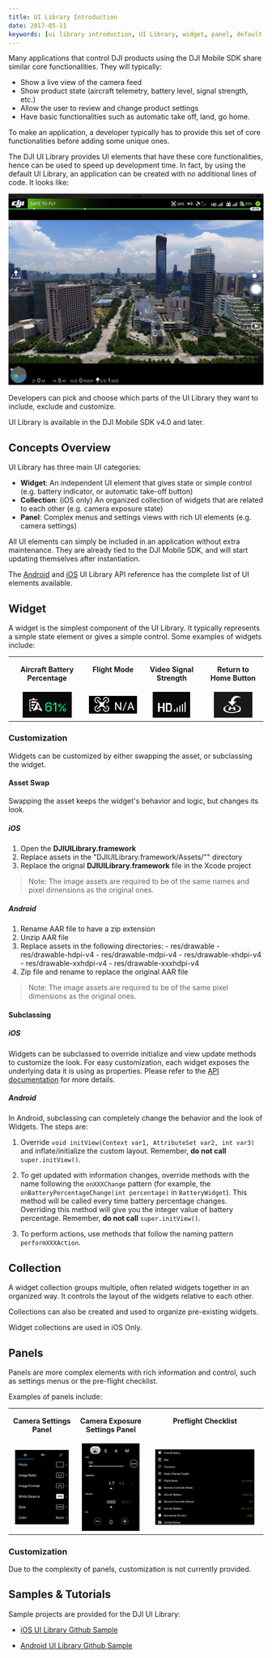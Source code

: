 ```yaml
---
title: UI Library Introduction
date: 2017-05-11
keywords: [ui library introduction, UI Library, widget, panel, default layout, asset swap, widget customization, panel customization]
---
```


Many applications that control DJI products using the DJI Mobile SDK share similar core functionalities. They will typically:

* Show a live view of the camera feed
* Show product state (aircraft telemetry, battery level, signal strength, etc.)
* Allow the user to review and change product settings
* Have basic functionalities such as automatic take off, land, go home.

To make an application, a developer typically has to provide this set of core functionalities before adding some unique ones.

The DJI UI Library provides UI elements that have these core functionalities, hence can be used to speed up development time. In fact, by using the default UI Library, an application can be created with no additional lines of code. It looks like:

![DefaultScreen](../../images/product-introduction/defaultScreen.png)

Developers can pick and choose which parts of the UI Library they want to include, exclude and customize. 

UI Library is available in the DJI Mobile SDK v4.0 and later. 

## Concepts Overview

UI Library has three main UI categories:

* **Widget**: An independent UI element that gives state or simple control (e.g.  battery indicator, or automatic take-off button)
* **Collection**: (iOS only) An organized collection of widgets that are related to each other (e.g. camera exposure state)
* **Panel**: Complex menus and settings views with rich UI elements (e.g. camera settings)

All UI elements can simply be included in an application without extra maintenance. They are already tied to the DJI Mobile SDK, and will start updating themselves after instantiation.

The [Android](http://developer.dji.com/api-reference/android-uilib-api/index.html) and [iOS](http://developer.dji.com/api-reference/ios-uilib-api/index.html) UI Library API reference has the complete list of UI elements available.

## Widget

A widget is the simplest component of the UI Library. It typically represents a simple state element or gives a simple control. Some examples of widgets include:
<html>
<table class="table-pictures">
<tbody>
  <tr valign="top">
    <td><font style="font-weight:bold" align="center"><p>Aircraft Battery Percentage </p></td>
    <td><font style="font-weight:bold" align="center"><p>Flight Mode </p></td>
    <td><font style="font-weight:bold" align="center"><p>Video Signal Strength </p></td>
    <td><font style="font-weight:bold" align="center"><p>Return to Home Button </p></td>
  </tr>

  <tr>
    <td align="center"><img src="../../images/ui-library-introduction/battery.png"></td>
    <td align="center"><img src="../../images/ui-library-introduction/flyingMode.png"></td>
    <td align="center"><img src="../../images/ui-library-introduction/videoSignal.png"></td>
    <td align="center"><img src="../../images/ui-library-introduction/returnHome.png"></td>
  </tr>
</tbody>
</table>
</html>

### Customization

Widgets can be customized by either swapping the asset, or subclassing the widget.

#### Asset Swap

Swapping the asset keeps the widget's behavior and logic, but changes its look.

##### iOS

  1. Open the **DJIUILibrary.framework**
  2. Replace assets in the "DJIUILibrary.framework/Assets/"" directory
  3. Replace the orignal **DJIUILibrary.framework** file in the Xcode project

> Note: The image assets are required to be of the same names and pixel dimensions as the original ones.

##### Android

  1. Rename AAR file to have a zip extension
  2. Unzip AAR file
  3. Replace assets in the following directories:
    - res/drawable
    - res/drawable-hdpi-v4
    - res/drawable-mdpi-v4
    - res/drawable-xhdpi-v4
    - res/drawable-xxhdpi-v4
    - res/drawable-xxxhdpi-v4
  4. Zip file and rename to replace the original AAR file 

> Note: The image assets are required to be of the same pixel dimensions as the original ones.

#### Subclassing

##### iOS

  Widgets can be subclassed to override initialize and view update methods to customize the look. For easy customization, each widget exposes the underlying data it is using as properties. Please refer to the [API documentation](http://developer.dji.com/api-reference/ios-uilib-api/Widgets/AutoExposureLockWidget.html) for more details.

##### Android
  
  In Android, subclassing can completely change the behavior and the look of Widgets. The steps are:

  1. Override `void initView(Context var1, AttributeSet var2, int var3)` and inflate/initialize the custom layout. Remember, **do not call** `super.initView()`.

  2. To get updated with information changes, override methods with the name following the `onXXXChange` pattern (for example, the `onBatteryPercentageChange(int percentage)` in `BatteryWidget`). This method will be called every time battery percentage changes. Overriding this method will give you the integer value of battery percentage. Remember, **do not call** `super.initView()`.              

  3. To perform actions, use methods that follow the naming pattern `performXXXAction`.

## Collection

A widget collection groups multiple, often related widgets together in an organized way. It controls the layout of the widgets relative to each other.

Collections can also be created and used to organize pre-existing widgets.

Widget collections are used in iOS Only.

## Panels

Panels are more complex elements with rich information and control, such as settings menus or the pre-flight checklist. 

Examples of panels include:

<html>

<table class="table-pictures">

  <tr valign="top">
    <td><font style="font-weight:bold" align="center"><p>Camera Settings Panel </p></td>
    <td><font style="font-weight:bold" align="center"><p>Camera Exposure Settings Panel </p></td>
    <td><font style="font-weight:bold" align="center"><p>Preflight Checklist </p></td>
  </tr>

  <tr>
    <td align="center"><img src="../../images/ui-library-introduction/cameraSettingsPanel.png" width=90%></td>
    <td align="center"><img src="../../images/ui-library-introduction/exposureSettingsPanel.png" width=90%></td>
    <td align="center"><img src="../../images/ui-library-introduction/preflightChecklistPanel.png" width=90%></td>
  </tr>

</table>
</html>

### Customization

Due to the complexity of panels, customization is not currently provided.

## Samples & Tutorials

Sample projects are provided for the DJI UI Library:

- [iOS UI Library Github Sample](https://github.com/dji-sdk/Mobile-UILibrary-iOS)

- [Android UI Library Github Sample](https://github.com/dji-sdk/Mobile-UILibrary-Android)

<!-- An iOS UI Library tutorial is provided as an example on how to use the iOS UI Library.

- [Creating a Simplified DJI Go app using DJI Mobile UI Library](TODO)
  -->
